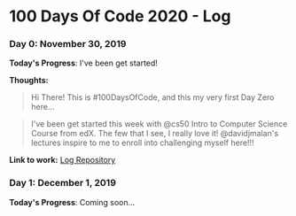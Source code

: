 # 100 Days Of Code 2020 - Log

### Day 0: November 30, 2019

**Today's Progress**: I've been get started!

**Thoughts:**

>Hi There! This is #100DaysOfCode, and this my very first Day Zero here...

>I've been get started this week with @cs50 Intro to Computer Science Course from edX. The few that I see, I really love it! @davidjmalan's lectures inspire to me to enroll into challenging myself here!!!

**Link to work:** [Log Repository](https://github.com/alfonsosuarezg)

### Day 1: December 1, 2019

**Today's Progress**: Coming soon...
